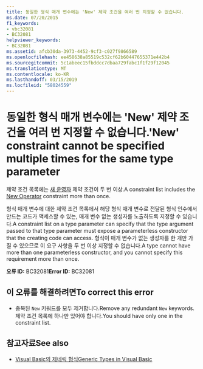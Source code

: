 ```yaml
---
title: 동일한 형식 매개 변수에는 'New' 제약 조건을 여러 번 지정할 수 없습니다.
ms.date: 07/20/2015
f1_keywords:
- vbc32081
- BC32081
helpviewer_keywords:
- BC32081
ms.assetid: afcb30da-3973-4452-9cf3-c027f9866589
ms.openlocfilehash: ee458638a85519c532cf62b60447655371e442b4
ms.sourcegitcommit: 5c1abeec15fbddcc7dbaa729fabc1f1f29f12045
ms.translationtype: MT
ms.contentlocale: ko-KR
ms.lasthandoff: 03/15/2019
ms.locfileid: "58024559"
---
```

# <a name="new-constraint-cannot-be-specified-multiple-times-for-the-same-type-parameter"></a><span data-ttu-id="a71cb-102">동일한 형식 매개 변수에는 'New' 제약 조건을 여러 번 지정할 수 없습니다.</span><span class="sxs-lookup"><span data-stu-id="a71cb-102">'New' constraint cannot be specified multiple times for the same type parameter</span></span>
<span data-ttu-id="a71cb-103">제약 조건 목록에는 [새 운영자](../../visual-basic/language-reference/operators/new-operator.md) 제약 조건이 두 번 이상.</span><span class="sxs-lookup"><span data-stu-id="a71cb-103">A constraint list includes the [New Operator](../../visual-basic/language-reference/operators/new-operator.md) constraint more than once.</span></span>  
  
 <span data-ttu-id="a71cb-104">형식 매개 변수에 대한 제약 조건 목록에서 해당 형식 매개 변수로 전달된 형식 인수에서 만드는 코드가 액세스할 수 있는, 매개 변수 없는 생성자를 노출하도록 지정할 수 있습니다.</span><span class="sxs-lookup"><span data-stu-id="a71cb-104">A constraint list on a type parameter can specify that the type argument passed to that type parameter must expose a parameterless constructor that the creating code can access.</span></span> <span data-ttu-id="a71cb-105">형식이 매개 변수가 없는 생성자를 한 개만 가질 수 있으므로 이 요구 사항을 두 번 이상 지정할 수 없습니다.</span><span class="sxs-lookup"><span data-stu-id="a71cb-105">A type cannot have more than one parameterless constructor, and you cannot specify this requirement more than once.</span></span>  
  
 <span data-ttu-id="a71cb-106">**오류 ID:** BC32081</span><span class="sxs-lookup"><span data-stu-id="a71cb-106">**Error ID:** BC32081</span></span>  
  
## <a name="to-correct-this-error"></a><span data-ttu-id="a71cb-107">이 오류를 해결하려면</span><span class="sxs-lookup"><span data-stu-id="a71cb-107">To correct this error</span></span>  
  
-   <span data-ttu-id="a71cb-108">중복된 `New` 키워드를 모두 제거합니다.</span><span class="sxs-lookup"><span data-stu-id="a71cb-108">Remove any redundant `New` keywords.</span></span> <span data-ttu-id="a71cb-109">제약 조건 목록에 하나만 있어야 합니다.</span><span class="sxs-lookup"><span data-stu-id="a71cb-109">You should have only one in the constraint list.</span></span>  
  
## <a name="see-also"></a><span data-ttu-id="a71cb-110">참고자료</span><span class="sxs-lookup"><span data-stu-id="a71cb-110">See also</span></span>

- [<span data-ttu-id="a71cb-111">Visual Basic의 제네릭 형식</span><span class="sxs-lookup"><span data-stu-id="a71cb-111">Generic Types in Visual Basic</span></span>](../../visual-basic/programming-guide/language-features/data-types/generic-types.md)
